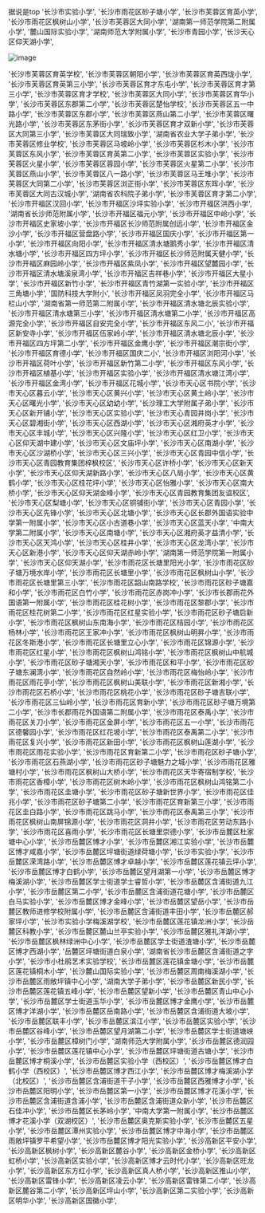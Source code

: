 据说是top
    '长沙市实验小学',
          '长沙市雨花区砂子塘小学',
          '长沙市芙蓉区育英小学',
          '长沙市雨花区枫树山小学',
          '长沙市芙蓉区大同小学',
          '湖南第一师范学院第二附属小学',
          '麓山国际实验小学',
          '湖南师范大学附属小学',
          '长沙市青园小学',
          '长沙天心区仰天湖小学',


![image](https://github.com/logep/logep.github.io/assets/6442945/cb4bd1c4-a93d-4a3f-a05e-9be14bfb296d)


'长沙市芙蓉区育英学校',
'长沙市芙蓉区朝阳小学',
'长沙市芙蓉区育英西垅小学',
'长沙市芙蓉区育英第三小学',
'长沙市芙蓉区育才东屯小学',
'长沙市芙蓉区育才第三小学',
'长沙市芙蓉区育才学校',
'长沙市芙蓉区大同小学',
'长沙市芙蓉区育华小学',
'长沙市芙蓉区东郡第二小学',
'长沙市芙蓉区楚怡学校',
'长沙市芙蓉区五一中路小学',
'长沙市芙蓉区东郡小学',
'长沙市芙蓉区燕山第二小学',
'长沙市芙蓉区曙光路小学',
'长沙市芙蓉区东茅街小学',
'长沙市芙蓉区育才双新小学',
'长沙市芙蓉区大同第三小学',
'长沙市芙蓉区大同瑞致小学',
'湖南省农业大学子弟小学',
'长沙市芙蓉区修业学校',
'长沙市芙蓉区马坡岭小学',
'长沙市芙蓉区杉木小学',
'长沙市芙蓉区东风小学',
'长沙市芙蓉区育英第二小学',
'长沙市芙蓉区实验小学',
'长沙市芙蓉区火星小学',
'长沙市芙蓉区蓉园小学',
'长沙市芙蓉区火星第二小学',
'长沙市芙蓉区燕山小学',
'长沙市芙蓉区八一路小学',
'长沙市芙蓉区马王堆小学',
'长沙市芙蓉区大同第二小学',
'长沙市芙蓉区浏正街小学',
'长沙市芙蓉区东晖小学',
'长沙市芙蓉区大同古汉城小学',
'湖南省农科院子弟小学',
'长沙市芙蓉区育才第二小学',
'长沙市开福区汉回小学',
'长沙市开福区沙坪实验小学',
'长沙市开福区洪西小学',
'湖南省长沙师范附属小学',
'长沙市开福区福元小学',
'长沙市开福区中岭小学',
'长沙市开福区史家坡小学',
'长沙市开福区长沙师范附属创远小学',
'长沙市开福区金沙小学',
'长沙市开福区营盘路小学',
'长沙市开福区国庆小学',
'长沙市开福区第一小学',
'长沙市开福区向阳小学',
'长沙市开福区清水塘鹅秀小学',
'长沙市开福区清水塘小学',
'长沙市开福区四方坪小学',
'长沙市开福区长沙师范附属天健小学',
'长沙市开福区麻园岭小学',
'长沙市开福区紫凤小学',
'长沙市开福区望麓园小学',
'长沙市开福区清水塘溪泉湾小学',
'长沙市开福区吉祥巷小学',
'长沙市开福区大星小学',
'长沙市开福区新竹小学',
'长沙市开福区青竹湖第一实验小学',
'长沙市开福区三角塘小学',
'国防科技大学附小',
'长沙市开福区凤羽完全小学',
'长沙市开福区马栏山小学',
'湖南省第一师范第二附属小学',
'长沙市开福区清水塘北辰实验小学',
'长沙市开福区清水塘第三小学',
'长沙市开福区清水塘第二小学',
'长沙市开福区高源完全小学',
'长沙市开福区自安完全小学',
'长沙市开福区东风二小',
'长沙市开福区新安寺小学',
'长沙市开福区伍家岭小学',
'长沙市开福区清水塘北辰小学',
'长沙市开福区四方坪第二小学',
'长沙市开福区金鹰小学',
'长沙市开福区潮宗街小学',
'长沙市开福区育德小学',
'长沙市开福区国庆二小',
'长沙市开福区浏阳河小学',
'长沙市开福区荷叶小学',
'长沙市开福区新竹第二小学',
'长沙市开福区东风小学',
'长沙市开福区植基小学',
'长沙市开福区实验小学',
'长沙市开福区清水塘江湾小学',
'长沙市开福区金湾小学',
'长沙市开福区花城小学',
'长沙市天心区书院小学',
'长沙市天心区暮云小学',
'长沙市天心区黄兴小学',
'长沙市天心区黄土岭小学',
'长沙市天心区曙光小学',
'长沙市天心区幼幼小学',
'长沙理工大学附属子弟小学',
'长沙市天心区新开铺小学',
'长沙市天心区实验小学',
'长沙市天心青园井岗小学',
'长沙市天心区碧湘街小学',
'长沙市天心区西湖小学',
'长沙市天心区湘府英才小学',
'长沙市天心区丰城小学',
'长沙市天心区兴隆小学',
'长沙市天心区红卫小学',
'长沙市天心区仰天湖中建小学',
'长沙市天心区文庙坪小学',
'长沙市天心区南湖小学',
'长沙市天心区沙湖桥小学',
'长沙市天心区三兴小学',
'长沙市天心区青园中信小学',
'长沙市天心区青园教育集团梓枫校区',
'长沙市天心区许桥小学',
'长沙市天心区新天小学',
'长沙市天心区仰天湖新路小学',
'长沙市天心区八局小学',
'长沙市天心区黄鹤小学',
'长沙市天心区桂花坪小学',
'长沙市天心区怡雅小学',
'长沙市天心区南大桥小学',
'长沙市天心区仰天湖金峰小学',
'长沙市天心区青园教育集团友谊校区',
'长沙市天心区梨塘小学',
'长沙市天心区铜铺街小学',
'长沙市天心区青园小学',
'长沙市天心区先锋小学',
'长沙市天心区北塘小学',
'长沙市天心区长郡外国语实验中学第一附属小学',
'长沙市天心区小古道巷小学',
'长沙市天心区蓝天小学',
'中南大学第二附属小学',
'长沙市天心区南塘小学',
'长沙市天心区湘府英才益清小学',
'长沙市天心区天鸿小学',
'长沙市天心区桂井小学',
'长沙市天心区龙湾小学',
'长沙市天心区新港小学',
'长沙市天心区仰天湖赤岭小学',
'湖南第一师范学院第一附属小学',
'长沙市天心区仰天湖小学',
'长沙市雨花区长塘里阳光小学',
'长沙市雨花区砂子塘万境水岸小学',
'长沙市雨花区长塘里小学',
'长沙市雨花区枫树山小学',
'长沙市雨花区长塘里第三小学',
'长沙市雨花区韶山南路学校',
'长沙市雨花区砂子塘嘉和小学',
'长沙市雨花区白竹小学',
'长沙市雨花区赤岗冲小学',
'长沙市长郡雨花外国语第一附属小学',
'长沙市雨花区桂花树小学',
'长沙市雨花区黎郡小学',
'长沙市雨花区桂花树第二小学',
'长沙市雨花区红星实验小学',
'长沙市雨花区砂子塘启新小学',
'长沙市雨花区枫树山东南海小学',
'长沙市雨花区桔园小学',
'长沙市雨花区杨林小学',
'长沙市雨花区王家冲小学',
'长沙市雨花区枫树山明昇小学',
'长沙市雨花区冬斯港小学',
'长沙市雨花区长塘里立心小学',
'长沙市雨花区锦源小学',
'长沙市雨花区红星小学',
'长沙市雨花区枫树山鸿铭小学',
'长沙市雨花区枫树山中航城小学',
'长沙市雨花区砂子塘湘天小学',
'长沙市雨花区和平小学',
'长沙市雨花区砂子塘东澜湾小学',
'长沙市雨花区自然岭小学',
'长沙市雨花区梅怡岭小学',
'长沙市雨花区雨花亭小学',
'长沙市雨花区枫树山美联小学',
'长沙市雨花区新湘小学',
'长沙市雨花区石桥小学',
'长沙市雨花区桃花小学',
'长沙市雨花区砂子塘吉联小学',
'长沙市雨花区三仙岭小学',
'长沙市雨花区育新小学',
'长沙市雨花区砂子塘万境第二小学',
'长沙市长郡雨花外国语第二附属小学',
'长沙市雨花区泰禹小学',
'长沙市雨花区关刀小学',
'长沙市雨花区金屏小学',
'长沙市雨花区五一小学',
'长沙市雨花区德馨园小学',
'长沙市雨花区红花坡小学',
'长沙市雨花区泰禹第二小学',
'长沙市雨花区复兴小学',
'长沙市雨花区新田小学',
'长沙市雨花区枫树山莲湖小学',
'长沙市雨花区雨花实验小学',
'长沙市雨花区育新第二小学',
'长沙市雨花区砂子塘小学',
'长沙市雨花区石燕湖小学',
'长沙市雨花区砂子塘魅力之城小学',
'长沙市雨花区雅塘村小学',
'长沙市雨花区枫树山大桥小学',
'长沙市雨花区天华寄宿制学校',
'长沙市雨花区香樟小学',
'长沙市雨花区树木岭小学',
'长沙市雨花区枫树山鸿铭第二小学',
'长沙市雨花区圭塘小学',
'长沙市雨花区砂子塘新世界小学',
'长沙市雨花区佳兆小学',
'长沙市雨花区砂子塘第二小学',
'长沙市雨花区育新第三小学',
'长沙市雨花区圭白路小学',
'长沙市雨花区跳马小学',
'长沙市雨花区泰禹第三小学',
'长沙市雨花区枫树山南屏锦源小学',
'长沙市雨花区洞井小学',
'长沙市雨花区劳动东路小学',
'长沙市雨花区喜雨小学',
'长沙市雨花区长塘里崇德小学',
'长沙市岳麓区杜家塘中心小学',
'长沙市岳麓区博才小学',
'长沙市岳麓区湘江实验小学',
'长沙市岳麓区博才咸嘉小学',
'长沙市岳麓区坪塘街道绿荷塘小学',
'长沙市实验小学',
'长沙市岳麓区溁湾路小学',
'长沙市岳麓区博才卓越小学',
'长沙市岳麓区莲花镇云坪小学',
'长沙市岳麓区博才白鹤小学',
'长沙市岳麓区望月湖第一小学',
'长沙市岳麓区博才梅溪湖小学',
'长沙市岳麓区学士街道学士睿哲小学',
'长沙市岳麓区含浦街道九江小学',
'长沙市岳麓区第二小学',
'长沙市岳麓区含浦街道花塘小学',
'长沙市岳麓区白马实验小学',
'长沙市岳麓区博才金峰小学',
'长沙市岳麓区望岳小学',
'长沙市岳麓区教师进修学校附属小学',
'长沙市岳麓区含浦街道丰田小学',
'长沙市岳麓区郝家坪小学',
'长沙市实验小学梅溪湖学校',
'长沙市岳麓区莲花镇龙洲小学',
'长沙岳麓区科教小学',
'长沙市岳麓区麓山兰亭实验小学',
'长沙市岳麓区雅礼洋湖小学',
'长沙市岳麓区枫林绿洲中心小学',
'长沙市岳麓区学士街道渣塘小学',
'长沙市岳麓区博才西湖小学',
'岳麓区坪塘街道白泉小学',
'湖南省长沙市岳麓区含浦街道之字小学',
'长沙市小杜鹃艺术实验学校',
'长沙市岳麓区莲花镇金塘小学',
'长沙市岳麓区莲花镇桐木小学',
'长沙麓山国际实验小学',
'长沙市岳麓区周南梅溪湖小学',
'长沙市岳麓区雨敞坪镇中心小学',
'湖南大学子弟小学',
'长沙市岳麓区新民小学',
'长沙市岳麓区莲花镇五峰小学',
'长沙市岳麓区望新小学',
'长沙市岳麓区青山中心小学',
'长沙市岳麓区学士街道玉华小学',
'长沙市岳麓区博才金鹰小学',
'长沙市岳麓区博才洋湖小学',
'长沙市岳麓区岳南路小学',
'长沙市岳麓区含浦街道大坡小学',
'长沙市岳麓区联丰小学',
'长沙市岳麓区滨江小学',
'长沙市岳麓区实验小学',
'长沙市岳麓区谷峰小学',
'长沙市岳麓区望月湖第二小学',
'长沙市岳麓区学士街道塘峡小学',
'长沙市岳麓区樟树门小学',
'湖南师范大学附属小学',
'长沙市岳麓区德润园小学',
'长沙市岳麓区莲花镇中心小学',
'长沙市岳麓区坪塘街道古塘小学',
'长沙市岳麓区博才桐溪小学',
'长沙市岳麓区实验小学（西校区）',
'长沙市岳麓区博才白鹤小学（西校区）',
'长沙市岳麓区博才西江小学',
'长沙市岳麓区博才梅溪湖小学（北校区）',
'长沙市岳麓区含浦街道干子小学',
'长沙市岳麓区西雅博才小学',
'长沙市岳麓区阳明小学',
'长沙市岳麓区第一小学',
'长沙市岳麓区博才花溪小学',
'长沙市岳麓区含浦街道含浦小学',
'长沙市岳麓区含浦街道众新小学',
'长沙市岳麓区石佳冲小学',
'长沙市岳麓区长茅岭小学',
'中南大学第一附属小学',
'长沙市岳麓区博才花溪小学（双湖校区）',
'长沙市岳麓区奥克斯实验小学',
'长沙市岳麓区五星小学',
'长沙市岳麓区潭州实验小学',
'长沙市岳麓区博才中海小学',
'长沙市岳麓区雨敞坪镇罗平希望小学',
'长沙市岳麓区博才阳光实验小学',
'长沙高新区平安小学',
'长沙高新区枫树小学',
'长沙高新区麓谷小学',
'长沙高新区金桥小学',
'长沙高新区虹桥小学',
'长沙高新区实验小学',
'长沙高新区博才云时代小学',
'长沙高新区旺龙小学',
'长沙高新区东方红小学',
'长沙高新区真人桥小学',
'长沙高新区推山小学',
'长沙高新区雷锋小学',
'长沙高新区凌云小学',
'长沙高新区雷锋第二小学',
'长沙高新区麓谷第二小学',
'长沙高新区坪山小学',
'长沙高新区第二实验小学',
'长沙高新区明华小学',
'长沙高新区国徽小学',
